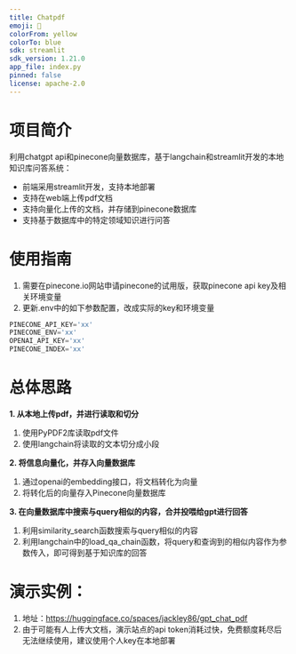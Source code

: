 ```yaml
---
title: Chatpdf
emoji: 🐨
colorFrom: yellow
colorTo: blue
sdk: streamlit
sdk_version: 1.21.0
app_file: index.py
pinned: false
license: apache-2.0
---
```


# 项目简介
利用chatgpt api和pinecone向量数据库，基于langchain和streamlit开发的本地知识库问答系统：
- 前端采用streamlit开发，支持本地部署
- 支持在web端上传pdf文档
- 支持向量化上传的文档，并存储到pinecone数据库
- 支持基于数据库中的特定领域知识进行问答

# 使用指南
1. 需要在pinecone.io网站申请pinecone的试用版，获取pinecone api key及相关环境变量
2. 更新.env中的如下参数配置，改成实际的key和环境变量
```python
PINECONE_API_KEY='xx'
PINECONE_ENV='xx'
OPENAI_API_KEY='xx'
PINECONE_INDEX='xx'
```

# 总体思路

**1. 从本地上传pdf，并进行读取和切分**
1. 使用PyPDF2库读取pdf文件
2. 使用langchain将读取的文本切分成小段

**2. 将信息向量化，并存入向量数据库**
1. 通过openai的embedding接口，将文档转化为向量
2. 将转化后的向量存入Pinecone向量数据库

**3. 在向量数据库中搜索与query相似的内容，合并投喂给gpt进行回答**
1. 利用similarity_search函数搜索与query相似的内容
2. 利用langchain中的load_qa_chain函数，将query和查询到的相似内容作为参数传入，即可得到基于知识库的回答

# 演示实例：
1. 地址：https://huggingface.co/spaces/jackley86/gpt_chat_pdf
2. 由于可能有人上传大文档，演示站点的api token消耗过快，免费额度耗尽后无法继续使用，建议使用个人key在本地部署